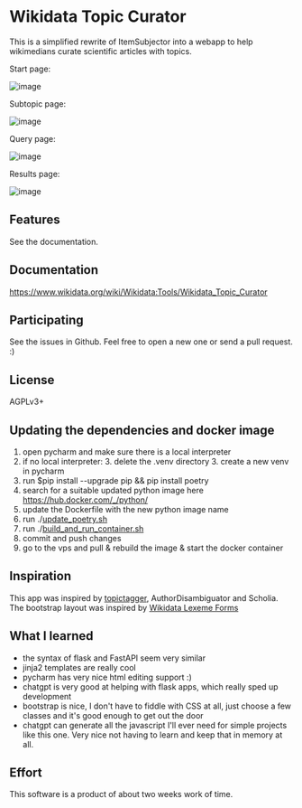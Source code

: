 # Wikidata Topic Curator
This is a simplified rewrite of ItemSubjector into a webapp 
to help wikimedians curate scientific articles with topics.

Start page:

![image](https://github.com/dpriskorn/WikidataTopicCurator/assets/68460690/8aff0406-cf93-432b-b033-7fd09524b430)

Subtopic page:

![image](https://github.com/dpriskorn/WikidataTopicCurator/assets/68460690/c4506983-d990-4d2b-a3c9-e375c73e7f19)

Query page:

![image](https://github.com/dpriskorn/WikidataTopicCurator/assets/68460690/e050b4f2-5985-46a8-b99a-137a86af4f87)

Results page:

![image](https://github.com/dpriskorn/WikidataTopicCurator/assets/68460690/ef5f3103-161b-45ae-bd07-cc6bd75134e3)

## Features
See the documentation.

## Documentation
https://www.wikidata.org/wiki/Wikidata:Tools/Wikidata_Topic_Curator

## Participating
See the issues in Github. Feel free to open a new one or send a pull request. :)

## License
AGPLv3+

## Updating the dependencies and docker image
1. open pycharm and make sure there is a local interpreter
2. if no local interpreter: 
   3. delete the .venv directory
   3. create a new venv in pycharm
1. run $pip install --upgrade pip && pip install poetry
1. search for a suitable updated python image here https://hub.docker.com/_/python/
2. update the Dockerfile with the new python image name
3. run ./[update_poetry.sh](update_poetry.sh)
5. run ./[build_and_run_container.sh](build_and_run_container.sh)
6. commit and push changes
7. go to the vps and pull & rebuild the image & start the docker container

## Inspiration
This app was inspired by [topictagger](https://github.com/lubianat/topictagger), AuthorDisambiguator and Scholia.
The bootstrap layout was inspired by [Wikidata Lexeme Forms](https://lexeme-forms.toolforge.org/)

## What I learned
* the syntax of flask and FastAPI seem very similar
* jinja2 templates are really cool
* pycharm has very nice html editing support :)
* chatgpt is very good at helping with flask apps, which really sped up development
* bootstrap is nice, I don't have to fiddle with CSS at all, just choose a few classes and it's good enough to get out the door
* chatgpt can generate all the javascript I'll ever need for simple projects like this one. Very nice not having to learn and keep that in memory at all.

## Effort
This software is a product of about two weeks work of time.
